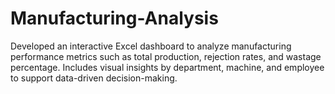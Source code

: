 # Manufacturing-Analysis
Developed an interactive Excel dashboard to analyze manufacturing performance metrics such as total production, rejection rates, and wastage percentage. Includes visual insights by department, machine, and employee to support data-driven decision-making.
